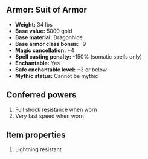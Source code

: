 ## Armor: Suit of Armor

- **Weight:** 34 lbs
- **Base value:** 5000 gold
- **Base material:** Dragonhide
- **Base armor class bonus:** -9
- **Magic cancellation:** +4
- **Spell casting penalty:** -150% (somatic spells only)
- **Enchantable:** Yes
- **Safe enchantable level:** +3 or below
- **Mythic status:** Cannot be mythic

## Conferred powers

1. Full shock resistance when worn
2. Very fast speed when worn

## Item properties

1. Lightning resistant
